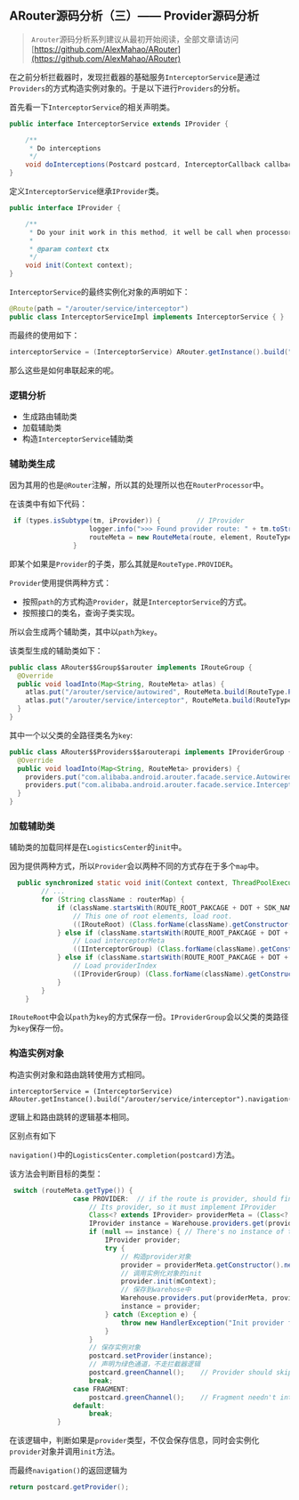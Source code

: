 ## ARouter源码分析（三）—— Provider源码分析

> `Arouter`源码分析系列建议从最初开始阅读，全部文章请访问[https://github.com/AlexMahao/ARouter](https://github.com/AlexMahao/ARouter)

在之前分析拦截器时，发现拦截器的基础服务`InterceptorService`是通过`Providers`的方式构造实例对象的。于是以下进行`Providers`的分析。

首先看一下`InterceptorService`的相关声明类。

```java
public interface InterceptorService extends IProvider {

    /**
     * Do interceptions
     */
    void doInterceptions(Postcard postcard, InterceptorCallback callback);
}
```

定义`InterceptorService`继承`IProvider`类。

```java
public interface IProvider {

    /**
     * Do your init work in this method, it well be call when processor has been load.
     *
     * @param context ctx
     */
    void init(Context context);
}
```

`InterceptorService`的最终实例化对象的声明如下：

```java
@Route(path = "/arouter/service/interceptor")
public class InterceptorServiceImpl implements InterceptorService { }
```


而最终的使用如下：

```java
interceptorService = (InterceptorService) ARouter.getInstance().build("/arouter/service/interceptor").navigation();
```

那么这些是如何串联起来的呢。


### 逻辑分析


- 生成路由辅助类
- 加载辅助类
- 构造`InterceptorService`辅助类


### 辅助类生成

因为其用的也是`@Router`注解，所以其的处理所以也在`RouterProcessor`中。


在该类中有如下代码：

```java
 if (types.isSubtype(tm, iProvider)) {         // IProvider
                    logger.info(">>> Found provider route: " + tm.toString() + " <<<");
                    routeMeta = new RouteMeta(route, element, RouteType.PROVIDER, null);
                }

```

即某个如果是`Provider`的子类，那么其就是`RouteType.PROVIDER`。

`Provider`使用提供两种方式：

- 按照`path`的方式构造`Provider`，就是`InterceptorService`的方式。
- 按照接口的类名，查询子类实现。

所以会生成两个辅助类，其中以`path`为`key`。

该类型生成的辅助类如下：


```java
public class ARouter$$Group$$arouter implements IRouteGroup {
  @Override
  public void loadInto(Map<String, RouteMeta> atlas) {
    atlas.put("/arouter/service/autowired", RouteMeta.build(RouteType.PROVIDER, AutowiredServiceImpl.class, "/arouter/service/autowired", "arouter", null, -1, -2147483648));
    atlas.put("/arouter/service/interceptor", RouteMeta.build(RouteType.PROVIDER, InterceptorServiceImpl.class, "/arouter/service/interceptor", "arouter", null, -1, -2147483648));
  }
}
```

其中一个以父类的全路径类名为`key`:

```java
public class ARouter$$Providers$$arouterapi implements IProviderGroup {
  @Override
  public void loadInto(Map<String, RouteMeta> providers) {
    providers.put("com.alibaba.android.arouter.facade.service.AutowiredService", RouteMeta.build(RouteType.PROVIDER, AutowiredServiceImpl.class, "/arouter/service/autowired", "arouter", null, -1, -2147483648));
    providers.put("com.alibaba.android.arouter.facade.service.InterceptorService", RouteMeta.build(RouteType.PROVIDER, InterceptorServiceImpl.class, "/arouter/service/interceptor", "arouter", null, -1, -2147483648));
  }
}
```

### 加载辅助类

辅助类的加载同样是在`LogisticsCenter`的`init`中。

因为提供两种方式，所以`Provider`会以两种不同的方式存在于多个`map`中。


```java
  public synchronized static void init(Context context, ThreadPoolExecutor tpe) throws HandlerException {
        // ... 
        for (String className : routerMap) {
            if (className.startsWith(ROUTE_ROOT_PAKCAGE + DOT + SDK_NAME + SEPARATOR + SUFFIX_ROOT)) {
                // This one of root elements, load root.
                ((IRouteRoot) (Class.forName(className).getConstructor().newInstance())).loadInto(Warehouse.groupsIndex);
            } else if (className.startsWith(ROUTE_ROOT_PAKCAGE + DOT + SDK_NAME + SEPARATOR + SUFFIX_INTERCEPTORS)) {
                // Load interceptorMeta
                ((IInterceptorGroup) (Class.forName(className).getConstructor().newInstance())).loadInto(Warehouse.interceptorsIndex);
            } else if (className.startsWith(ROUTE_ROOT_PAKCAGE + DOT + SDK_NAME + SEPARATOR + SUFFIX_PROVIDERS)) {
                // Load providerIndex
                ((IProviderGroup) (Class.forName(className).getConstructor().newInstance())).loadInto(Warehouse.providersIndex);
            }
        }
    }

```

`IRouteRoot`中会以`path`为`key`的方式保存一份。`IProviderGroup`会以父类的类路径为`key`保存一份。


### 构造实例对象

构造实例对象和路由跳转使用方式相同。

```
interceptorService = (InterceptorService) ARouter.getInstance().build("/arouter/service/interceptor").navigation();
```

逻辑上和路由跳转的逻辑基本相同。

区别点有如下

`navigation()`中的`LogisticsCenter.completion(postcard)`方法。

该方法会判断目标的类型：

```java
 switch (routeMeta.getType()) {
                case PROVIDER:  // if the route is provider, should find its instance
                    // Its provider, so it must implement IProvider
                    Class<? extends IProvider> providerMeta = (Class<? extends IProvider>) routeMeta.getDestination();
                    IProvider instance = Warehouse.providers.get(providerMeta);
                    if (null == instance) { // There's no instance of this provider
                        IProvider provider;
                        try {
                            // 构造provider对象
                            provider = providerMeta.getConstructor().newInstance();
                            // 调用实例化对象的init
                            provider.init(mContext);
                            // 保存到warehose中
                            Warehouse.providers.put(providerMeta, provider);
                            instance = provider;
                        } catch (Exception e) {
                            throw new HandlerException("Init provider failed! " + e.getMessage());
                        }
                    }
                    // 保存实例对象
                    postcard.setProvider(instance);
                    // 声明为绿色通道，不走拦截器逻辑
                    postcard.greenChannel();    // Provider should skip all of interceptors
                    break;
                case FRAGMENT:
                    postcard.greenChannel();    // Fragment needn't interceptors
                default:
                    break;
            }

```

在该逻辑中，判断如果是`provider`类型，不仅会保存信息，同时会实例化`provider`对象并调用`init`方法。

而最终`navigation()`的返回逻辑为

```java
return postcard.getProvider();
```